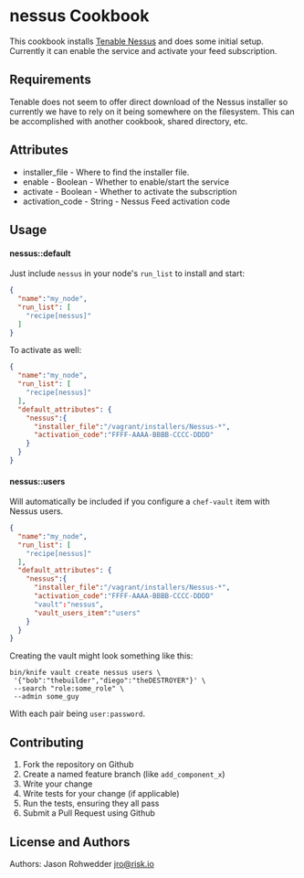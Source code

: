 nessus Cookbook
===============
This cookbook installs [Tenable Nessus](http://www.tenable.com/products/nessus)
and does some initial setup. Currently it can enable the service and
activate your feed subscription.

Requirements
------------

Tenable does not seem to offer direct download of the Nessus installer
so currently we have to rely on it being somewhere on the filesystem.
This can be accomplished with another cookbook, shared directory, etc.

Attributes
----------

 * installer_file - Where to find the installer file.
 * enable - Boolean - Whether to enable/start the service
 * activate - Boolean - Whether to activate the subscription
 * activation_code - String - Nessus Feed activation code

Usage
-----
#### nessus::default

Just include `nessus` in your node's `run_list` to install and start:

```json
{
  "name":"my_node",
  "run_list": [
    "recipe[nessus]"
  ]
}
```

To activate as well:

```json
{
  "name":"my_node",
  "run_list": [
    "recipe[nessus]"
  ],
  "default_attributes": {
    "nessus":{
      "installer_file":"/vagrant/installers/Nessus-*",
      "activation_code":"FFFF-AAAA-BBBB-CCCC-DDDD"
    }
  }
}
```

#### nessus::users

Will automatically be included if you configure a `chef-vault` item
with Nessus users.

```json
{
  "name":"my_node",
  "run_list": [
    "recipe[nessus]"
  ],
  "default_attributes": {
    "nessus":{
      "installer_file":"/vagrant/installers/Nessus-*",
      "activation_code":"FFFF-AAAA-BBBB-CCCC-DDDD"
      "vault":"nessus",
      "vault_users_item":"users"
    }
  }
}
```

Creating the vault might look something like this:
```
bin/knife vault create nessus users \
 '{"bob":"thebuilder","diego":"theDESTROYER"}' \ 
 --search "role:some_role" \
 --admin some_guy
```

With each pair being `user:password`.

Contributing
------------
1. Fork the repository on Github
2. Create a named feature branch (like `add_component_x`)
3. Write your change
4. Write tests for your change (if applicable)
5. Run the tests, ensuring they all pass
6. Submit a Pull Request using Github

License and Authors
-------------------
Authors: Jason Rohwedder <jro@risk.io>
